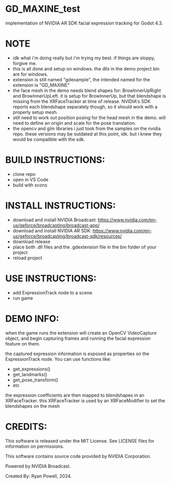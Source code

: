 # GD_MAXINE_test
implementation of NVIDIA AR SDK facial expression tracking for Godot 4.3.

# NOTE
- idk what i'm doing really but i'm trying my best. if things are sloppy, forgive me.
- this is all done and setup on windows. the dlls in the demo project bin are for windows.
- extension is still named "gdexample", the intended named for the extension is "GD_MAXINE"
- the face mesh in the demo needs blend shapes for: BrowInnerUpRight and BrowInnerUpLeft. it is setup for BrowInnerUp, but that blendshape is missing from the XRFaceTracker at time of release. NVIDIA's SDK reports each blendshape separately though, so it should work with a properly setup mesh.
- still need to work out position posing for the head mesh in the demo. will need to define an origin and scale for the pose translation.
- the opencv and glm libraries i just took from the samples on the nvidia repo. these versions may be outdated at this point, idk. but i knew they would be compatible with the sdk.

# BUILD INSTRUCTIONS:
- clone repo
- open in VS Code
- build with scons

# INSTALL INSTRUCTIONS:
- download and install NVIDIA Broadcast: https://www.nvidia.com/en-us/geforce/broadcasting/broadcast-app/
- download and install NVIDIA AR SDK: https://www.nvidia.com/en-us/geforce/broadcasting/broadcast-sdk/resources/
- download release
- place both .dll files and the .gdextension file in the bin folder of your project
- reload project

# USE INSTRUCTIONS:
- add ExpressionTrack node to a scene.
- run game

# DEMO INFO:
when the game runs the extension will create an OpenCV VideoCapture object, and begin capturing frames and running the facial expression feature on them.

the captured expression information is exposed as properties on the ExpressionTrack node. You can use functions like:
- get_expressions()
- get_landmarks()
- get_pose_transform()
- etc

the expression coefficients are then mapped to blendshapes in an XRFaceTracker. this XRFaceTracker is used by an XRFaceModifier to set the blendshapes on the mesh

# CREDITS:
This software is released under the MIT License. See LICENSE files for information on permissions.

This software contains source code provided by NVIDIA Corporation.

Powered by NVIDIA Broadcast.

Created By: Ryan Powell, 2024.
